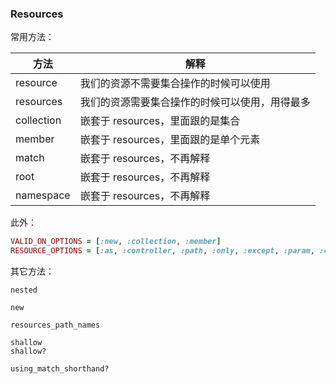 ### Resources

常用方法：

| 方法 | 解释 |
| -- | -- |
| resource | 我们的资源不需要集合操作的时候可以使用 |
| resources | 我们的资源需要集合操作的时候可以使用，用得最多 |
| collection | 嵌套于 resources，里面跟的是集合 |
| member | 嵌套于 resources，里面跟的是单个元素 |
| match | 嵌套于 resources，不再解释 |
| root | 嵌套于 resources，不再解释 |
| namespace | 嵌套于 resources，不再解释 |

此外：

```ruby
VALID_ON_OPTIONS = [:new, :collection, :member]
RESOURCE_OPTIONS = [:as, :controller, :path, :only, :except, :param, :concerns]
```

其它方法：

```
nested

new

resources_path_names

shallow
shallow?

using_match_shorthand?
```
